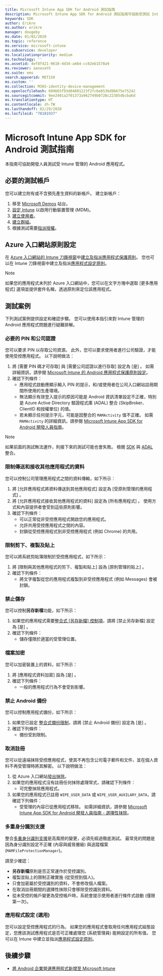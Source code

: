 ```yaml
---
title: Microsoft Intune App SDK for Android 測試指南
description: Microsoft Intune App SDK for Android 測試指南可協助您測試 Intune 管理的 Android 應用程式。
keywords: SDK
author: Erikre
ms.author: erikre
manager: dougeby
ms.date: 01/02/2020
ms.topic: reference
ms.service: microsoft-intune
ms.subservice: developer
ms.localizationpriority: medium
ms.technology: ''
ms.assetid: 4ef8f421-9610-4d34-a464-cc02eb1578a9
ms.reviewer: aanavath
ms.suite: ems
search.appverid: MET150
ms.custom: ''
ms.collection: M365-identity-device-management
ms.openlocfilehash: 699665f93d04801223f2fc6e6536d9b675e75242
ms.sourcegitcommit: 9ee2401a2f01373a962749b0728c22385dbcba6d
ms.translationtype: HT
ms.contentlocale: zh-TW
ms.lasthandoff: 02/29/2020
ms.locfileid: "78181937"
---
```

# <a name="microsoft-intune-app-sdk-for-android-testing-guide"></a>Microsoft Intune App SDK for Android 測試指南

本指南可協助開發人員測試受 Intune 管理的 Android 應用程式。  

## <a name="prerequisite-test-accounts"></a>必要的測試帳戶
您可以建立附有或不含預先產生資料的新帳戶。 建立新帳戶：
1. 移至 [Microsoft Demos](https://demos.microsoft.com/environments/create/tenant) 站台。 
2. [設定 Intune](../fundamentals/setup-steps.md) 以啟用行動裝置管理 (MDM)。
3. [建立使用者](../fundamentals/users-add.md)。
4. [建立群組](../fundamentals/groups-add.md)。
5. 根據測試需要[指派授權](../fundamentals/licenses-assign.md)。


## <a name="azure-portal-policy-configuration"></a>Azure 入口網站原則設定
在 [Azure 入口網站的 Intune 刀鋒視窗](../apps/app-protection-policies.md)中[建立及指派應用程式保護原則](https://portal.azure.com/?feature.customportal=false#blade/Microsoft_Intune_Apps/MainMenu/14/selectedMenuItem/Overview)。 您也可以在 Intune 刀鋒視窗中建立及指派[應用程式設定原則](../apps/app-configuration-policies-overview.md)。

> [!NOTE]
> 如果您的應用程式未列於 Azure 入口網站中，您可以在文字方塊中選取 [更多應用程式]  選項並提供套件名稱，透過原則來定位該應用程式。

## <a name="test-cases"></a>測試案例

下列測試案例提供設定和確認步驟。 您可以使用本指引來對 Intune 管理的 Android 應用程式問題進行疑難排解。

### <a name="required-pin-and-corporate-credentials"></a>必要的 PIN 和公司認證

您可以要求 PIN 以存取公司資源。 此外，您可以要求使用者進行公司驗證，才能使用受控應用程式。 以下說明做法：

1. 將 [需要 PIN 碼才可存取]  與 [需要公司認證以進行存取]  設定為 [是]  。 如需詳細資訊，請參閱 [Microsoft Intune 的 Android 應用程式保護原則設定](../apps/app-protection-policy-settings-android.md#access-requirements)。
2. 確認下列條件：
    - 應用程式啟動應顯示輸入 PIN 的提示，和/或使用者在公司入口網站註冊期間所使用的生產環境。
    - 無法顯示有效登入提示的原因可能是 Android 資訊清單設定不正確，特別是 Azure Active Directory 驗證程式庫 (ADAL) 整合 (SkipBroker、ClientID 和授權單位) 的值。
    - 若未顯示任何提示字元，可能是因整合的 `MAMActivity` 值不正確。 如需 `MAMActivity` 的詳細資訊，請參閱 [Microsoft Intune App SDK for Android 開發人員指南](app-sdk-android.md)。

> [!NOTE] 
> 如果前面的測試無法運作，則接下來的測試可能也會失敗。 檢閱 [SDK](app-sdk-android.md#sdk-integration) 與 [ADAL](app-sdk-android.md#configure-azure-active-directory-authentication-library-adal) 整合。

### <a name="restrict-transferring-and-receiving-data-with-other-apps"></a>限制傳送和接收其他應用程式的資料
您可以控制公司管理應用程式之間的資料傳輸，如下所示：

1. 將 [允許應用程式將資料傳送到其他應用程式]  設定為 [受原則管理的應用程式]  。
2. 將 [允許應用程式接收其他應用程式的資料]  設定為 [所有應用程式]  。 使用方式和內容提供者會受到這些原則影響。
3. 確認下列條件：
    - 可以正常從非受控應用程式開啟您的應用程式。
    - 允許共用受控應用程式之間的內容。
    - 封鎖從受控應用程式到非受控應用程式 (例如 Chrome) 的共用。

### <a name="restrict-cut-copy-and-paste"></a>限制剪下、複製及貼上
您可以將系統剪貼簿限制於受控應用程式，如下所示：

1. 將 [限制與其他應用程式的剪下、複製和貼上]  設為 [原則管理的貼上]  。
2. 確認下列條件：
    - 將文字複製從您的應用程式複製到非受控應用程式 (例如 Messages) 會被封鎖。

### <a name="prevent-save"></a>禁止儲存
您可以控制**另存新檔**功能，如下所示：

1. 如果您的應用程式需要[整合式 [另存新檔] 控制項](app-sdk-android.md#example-determine-if-saving-to-device-or-cloud-storage-is-permitted)，請將 [禁止另存新檔]  設定為 [是]  。
2. 確認下列條件：
    - 儲存僅限於適當的受管理位置。

### <a name="file-encryption"></a>檔案加密
您可以加密裝置上的資料，如下所示：

1. 將 [應用程式資料加密]  設為 [是]  。
2. 確認下列條件：
    - 一般的應用程式行為不會受到影響。

### <a name="prevent-android-backups"></a>禁止 Android 備份
您可以控制應用程式備份，如下所示：

1. 如果您已設定 [整合式備份限制](app-sdk-android.md#protecting-backup-data)，請將 [禁止 Android 備份]  設定為 [是]  。
2. 確認下列條件：
    - 備份受到限制。

### <a name="unenrollment"></a>取消註冊
您可以從遠端抹除受控應用程式，使其不再包含公司電子郵件和文件，並在個人資料不再受管理時將其解密。 以下說明做法：

1. 從 Azure 入口網站[發出抹除](../apps/apps-selective-wipe.md)。
2. 如果您的應用程式沒有註冊任何抹除處理常式，請確認下列條件：
    - 可完整抹除應用程式。
3. 如果您的應用程式已註冊 `WIPE_USER_DATA` 或 `WIPE_USER_AUXILARY_DATA`，請確認下列條件：
    - 受管理的內容已從應用程式移除。 如需詳細資訊，請參閱 [Microsoft Intune App SDK for Android 開發人員指南 - 選擇性抹除](app-sdk-android.md#selective-wipe)。

### <a name="multi-identity-support"></a>多重身分識別支援
整合[多重身分識別支援](app-sdk-android.md#multi-identity-optional)是高風險的變更，必須先經過徹底測試。 最常見的問題是因為身分識別設定不正確 (內容與威脅層級) 與追蹤檔案 (`MAMFileProtectionManager`)。

請至少確認：

- **另存新檔**原則是否正常運作於受控識別。
- 複製並貼上的限制正確實施 (從受控到個人)。
- 只會加密屬於受控識別的資料，不會修改個人檔案。
- 在取消註冊期間的選擇性抹除只會移除受控識別資料。
- 從未受控的帳戶變更為受控帳戶時，系統會提示使用者進行條件式啟動 (僅限第一次)。

### <a name="app-configuration-optional"></a>應用程式設定 (選用)
您可以設定受控應用程式的行為。 如果您的應用程式會取用任何應用程式組態設定，您應該測試應用程式是否可正確處理您 (系統管理員) 能夠設定的所有值。 您可以在 Intune 中建立並指派[應用程式設定原則](../apps/app-configuration-policies-overview.md)。

## <a name="next-steps"></a>後續步驟

- [將 Android 企業營運應用程式新增至 Microsoft Intune](../apps/lob-apps-android.md)

